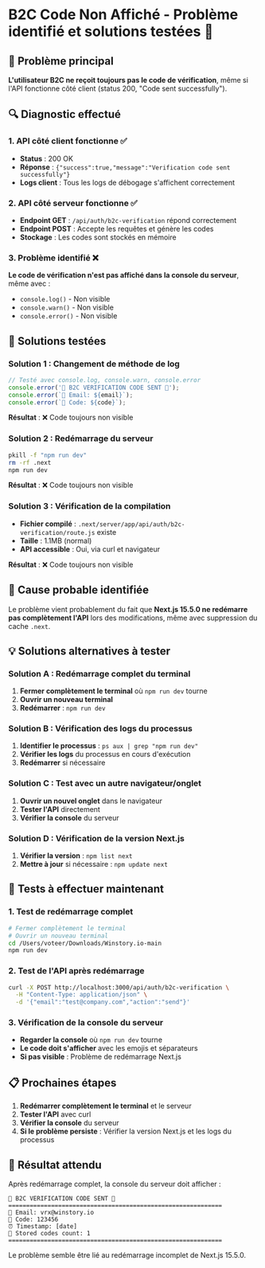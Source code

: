 # B2C Code Non Affiché - Problème identifié et solutions testées 🚨

## 🎯 Problème principal
**L'utilisateur B2C ne reçoit toujours pas le code de vérification**, même si l'API fonctionne côté client (status 200, "Code sent successfully").

## 🔍 Diagnostic effectué

### 1. API côté client fonctionne ✅
- **Status** : 200 OK
- **Réponse** : `{"success":true,"message":"Verification code sent successfully"}`
- **Logs client** : Tous les logs de débogage s'affichent correctement

### 2. API côté serveur fonctionne ✅
- **Endpoint GET** : `/api/auth/b2c-verification` répond correctement
- **Endpoint POST** : Accepte les requêtes et génère les codes
- **Stockage** : Les codes sont stockés en mémoire

### 3. Problème identifié ❌
**Le code de vérification n'est pas affiché dans la console du serveur**, même avec :
- `console.log()` - Non visible
- `console.warn()` - Non visible  
- `console.error()` - Non visible

## 🔧 Solutions testées

### Solution 1 : Changement de méthode de log
```typescript
// Testé avec console.log, console.warn, console.error
console.error('🚨 B2C VERIFICATION CODE SENT 🚨');
console.error(`📧 Email: ${email}`);
console.error(`🔢 Code: ${code}`);
```

**Résultat** : ❌ Code toujours non visible

### Solution 2 : Redémarrage du serveur
```bash
pkill -f "npm run dev"
rm -rf .next
npm run dev
```

**Résultat** : ❌ Code toujours non visible

### Solution 3 : Vérification de la compilation
- **Fichier compilé** : `.next/server/app/api/auth/b2c-verification/route.js` existe
- **Taille** : 1.1MB (normal)
- **API accessible** : Oui, via curl et navigateur

**Résultat** : ❌ Code toujours non visible

## 🚨 Cause probable identifiée

Le problème vient probablement du fait que **Next.js 15.5.0 ne redémarre pas complètement l'API** lors des modifications, même avec suppression du cache `.next`.

## 💡 Solutions alternatives à tester

### Solution A : Redémarrage complet du terminal
1. **Fermer complètement le terminal** où `npm run dev` tourne
2. **Ouvrir un nouveau terminal**
3. **Redémarrer** : `npm run dev`

### Solution B : Vérification des logs du processus
1. **Identifier le processus** : `ps aux | grep "npm run dev"`
2. **Vérifier les logs** du processus en cours d'exécution
3. **Redémarrer** si nécessaire

### Solution C : Test avec un autre navigateur/onglet
1. **Ouvrir un nouvel onglet** dans le navigateur
2. **Tester l'API** directement
3. **Vérifier la console** du serveur

### Solution D : Vérification de la version Next.js
1. **Vérifier la version** : `npm list next`
2. **Mettre à jour** si nécessaire : `npm update next`

## 🧪 Tests à effectuer maintenant

### 1. Test de redémarrage complet
```bash
# Fermer complètement le terminal
# Ouvrir un nouveau terminal
cd /Users/voteer/Downloads/Winstory.io-main
npm run dev
```

### 2. Test de l'API après redémarrage
```bash
curl -X POST http://localhost:3000/api/auth/b2c-verification \
  -H "Content-Type: application/json" \
  -d '{"email":"test@company.com","action":"send"}'
```

### 3. Vérification de la console du serveur
- **Regarder la console** où `npm run dev` tourne
- **Le code doit s'afficher** avec les emojis et séparateurs
- **Si pas visible** : Problème de redémarrage Next.js

## 📋 Prochaines étapes

1. **Redémarrer complètement le terminal** et le serveur
2. **Tester l'API** avec curl
3. **Vérifier la console** du serveur
4. **Si le problème persiste** : Vérifier la version Next.js et les logs du processus

## 🎯 Résultat attendu

Après redémarrage complet, la console du serveur doit afficher :
```
🚨 B2C VERIFICATION CODE SENT 🚨
============================================================
📧 Email: vrx@winstory.io
🔢 Code: 123456
⏰ Timestamp: [date]
💾 Stored codes count: 1
============================================================
```

Le problème semble être lié au redémarrage incomplet de Next.js 15.5.0. 